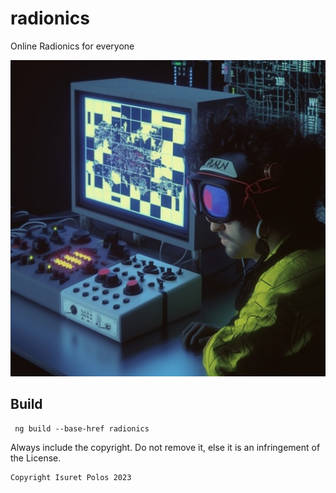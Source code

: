 # radionics
Online Radionics for everyone

![alt text](ui/src/assets/images/radionics1.jpg "Title")

## Build
````shell
 ng build --base-href radionics
````
Always include the copyright. Do not remove it, else it is an infringement of the License.
```qute
Copyright Isuret Polos 2023
```
